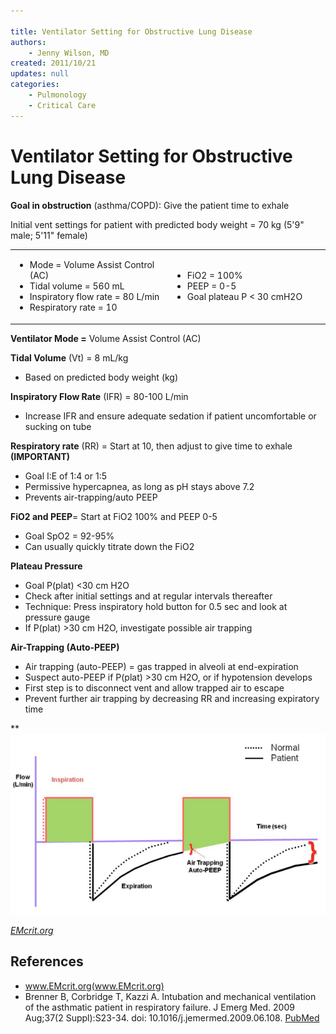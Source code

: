 ```yaml
---

title: Ventilator Setting for Obstructive Lung Disease
authors:
    - Jenny Wilson, MD
created: 2011/10/21
updates: null
categories:
    - Pulmonology
    - Critical Care
---
```


# Ventilator Setting for Obstructive Lung Disease

**Goal in obstruction** (asthma/COPD): Give the patient time to exhale

Initial vent settings for patient with predicted body weight = 70 kg (5'9" male; 5'11" female)

<table>
<colgroup>
<col width="50%" />
<col width="50%" />
</colgroup>
<tbody>
<tr class="odd">
<td><ul>
<li>Mode = Volume Assist Control (AC)</li>
<li>Tidal volume = 560 mL</li>
<li>Inspiratory flow rate = 80 L/min</li>
<li>Respiratory rate = 10</li>
</ul></td>
<td><ul>
<li>FiO2 = 100%</li>
<li>PEEP = 0-5</li>
<li>Goal plateau P &lt; 30 cmH2O</li>
</ul></td>
</tr>
</tbody>
</table>

**Ventilator Mode =** Volume Assist Control (AC)

**Tidal Volume** (Vt) = 8 mL/kg 

- Based on predicted body weight (kg)

**Inspiratory Flow Rate** (IFR) = 80-100 L/min 

- Increase IFR and ensure adequate sedation if patient uncomfortable or sucking on tube

**Respiratory rate** (RR) = Start at 10, then adjust to give time to exhale **(IMPORTANT)**

- Goal I:E of 1:4 or 1:5
- Permissive hypercapnea, as long as pH stays above 7.2
- Prevents air-trapping/auto PEEP

**FiO2 and PEEP**= Start at FiO2 100% and PEEP 0-5

- Goal SpO2 = 92-95%
- Can usually quickly titrate down the FiO2

**Plateau Pressure**

- Goal P(plat) &lt;30 cm H2O
- Check after initial settings and at regular intervals thereafter
- Technique: Press inspiratory hold button for 0.5 sec and look at pressure gauge 
- If P(plat) >30 cm H2O, investigate possible air trapping

**Air-Trapping (Auto-PEEP)**

- Air trapping (auto-PEEP) = gas trapped in alveoli at end-expiration
- Suspect auto-PEEP if P(plat) >30 cm H2O, or if hypotension develops
- First step is to disconnect vent and allow trapped air to escape
- Prevent further air trapping by decreasing RR and increasing expiratory time

\*\*![](image-1.png)

_[EMcrit.org](http://emcrit.org/podcasts/vent-part-2/)_

## References

- www.EMcrit.org(www.EMcrit.org)
- Brenner B, Corbridge T, Kazzi A. Intubation and mechanical ventilation of the asthmatic patient in respiratory failure. J Emerg Med. 2009 Aug;37(2 Suppl):S23-34. doi: 10.1016/j.jemermed.2009.06.108. [PubMed](https://www.ncbi.nlm.nih.gov/pubmed/19683662/)
